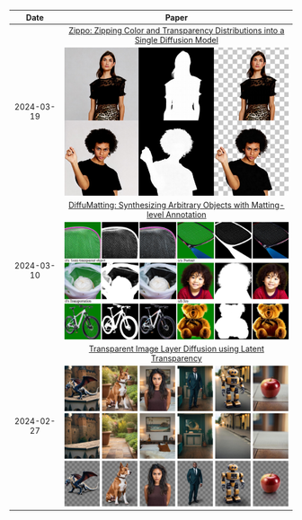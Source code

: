 <table align="center">
    <thead>
        <tr>
            <th>Date</th>
            <th>Paper</th>
        </tr>
    </thead>
    <tbody align="center" valign="center">
        <tr>
            <td rowspan="2">2024-03-19</td>
            <td><a href="https://arxiv.org/abs/2403.11077">Zippo: Zipping Color and Transparency Distributions into a Single Diffusion Model</a></td>
        </tr>
        <tr>
            <td><img src="./image/2024-03-19.png" width="512" alt="image" /></td>
        </tr>
        <tr>
            <td rowspan="2">2024-03-10</td>
            <td><a href="https://arxiv.org/abs/2403.06168">DiffuMatting: Synthesizing Arbitrary Objects with Matting-level Annotation</a></td>
        </tr>
        <tr>
            <td><img src="./image/2024-03-12.png" width="512" alt="image" /></td>
        </tr>
        <tr>
            <td rowspan="2">2024-02-27</td>
            <td><a href="https://arxiv.org/abs/2402.17113">Transparent Image Layer Diffusion using Latent Transparency</a></td>
        </tr>
        <tr>
            <td><img src="./image/2024-02-27.png" width="512" alt="image" /></td>
        </tr>
    </tbody>
</table>
